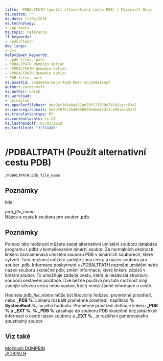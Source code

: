 ```yaml
---
title: -PDBALTPATH (použít alternativní cestu PDB) | Microsoft Docs
ms.custom: ''
ms.date: 11/04/2016
ms.technology:
- cpp-tools
ms.topic: reference
f1_keywords:
- /pdbaltpath
dev_langs:
- C++
helpviewer_keywords:
- .pdb files, path
- PDBALTPATH dumpbin option
- -PDBALTPATH dumpbin option
- /PDBALTPATH dumpbin option
- PDB files, path
ms.assetid: 72e200aa-e2c3-4ad8-b687-25528da1aaaf
author: corob-msft
ms.author: corob
ms.workload:
- cplusplus
ms.openlocfilehash: dec06c3d6a8a981a059f173700e716431acc53a7
ms.sourcegitcommit: be2a7679c2bd80968204dee03d13ca961eaa31ff
ms.translationtype: MT
ms.contentlocale: cs-CZ
ms.lasthandoff: 05/03/2018
ms.locfileid: "32374086"
---
```

# <a name="pdbaltpath-use-alternate-pdb-path"></a>/PDBALTPATH (Použít alternativní cestu PDB)
```  
/PDBALTPATH:pdb_file_name  
```  
  
## <a name="remarks"></a>Poznámky  
 kde:  
  
 *pdb_file_name*  
 Název a cesta k souboru pro soubor .pdb.  
  
## <a name="remarks"></a>Poznámky  
 Pomocí této možnosti můžete zadat alternativní umístění souboru databáze programu (.pdb) v kompilovaném binární soubor. Za normálních okolností linkeru zaznamenává umístění souboru PDB v binárních souborech, které vytvoří. Tuto možnost můžete zadejte jinou cestu a název souboru pro soubor .pdb. Informace poskytnuté s /PDBALTPATH nezmění umístění nebo název souboru skutečné pdb; změní informace, které linkeru zápisů v binární soubor. To umožňuje zadejte cestu, která je nezávislá strukturu souborů sestavení počítače. Dvě běžné používá pro tuto možnost mají zadejte síťovou cestu nebo soubor, který nemá žádné informace o cestě.  
  
 Hodnota *pdb_file_name* může být libovolný řetězec, proměnné prostředí, nebo **_PDB %**. Linkeru rozbalit proměnné prostředí, například **% SystemRoot %**, na jeho hodnotu. Proměnné prostředí definuje linkeru **_PDB %** a **_EXT %**. **% _PDB %** zasahuje do souboru PDB skutečné bez jakýchkoli informací o cestě název souboru a **_EXT %** , je rozšíření generovaného spustitelný soubor.  
  
## <a name="see-also"></a>Viz také  
 [Možnosti DUMPBIN](../../build/reference/dumpbin-options.md)   
 [/PDBPATH](../../build/reference/pdbpath.md)